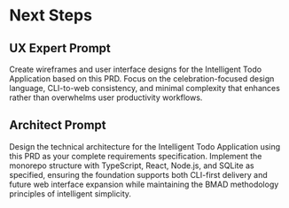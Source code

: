 # Next Steps

## UX Expert Prompt
Create wireframes and user interface designs for the Intelligent Todo Application based on this PRD. Focus on the celebration-focused design language, CLI-to-web consistency, and minimal complexity that enhances rather than overwhelms user productivity workflows.

## Architect Prompt
Design the technical architecture for the Intelligent Todo Application using this PRD as your complete requirements specification. Implement the monorepo structure with TypeScript, React, Node.js, and SQLite as specified, ensuring the foundation supports both CLI-first delivery and future web interface expansion while maintaining the BMAD methodology principles of intelligent simplicity.